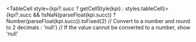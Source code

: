 <TableCell style={kpi?.succ ? getCellStyle(kpi) : styles.tableCell}>
    {kpi?.succ && !isNaN(parseFloat(kpi.succ))
        ? Number(parseFloat(kpi.succ)).toFixed(2) // Convert to a number and round to 2 decimals
        : 'null'} // If the value cannot be converted to a number, show 'null'
</TableCell>
